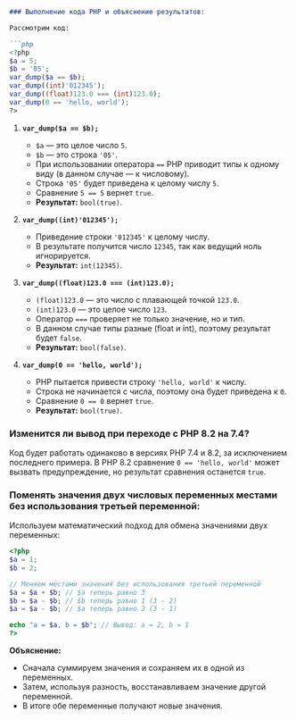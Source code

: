 ```markdown
### Выполнение кода PHP и объяснение результатов:

Рассмотрим код:

```php
<?php
$a = 5;
$b = '05';
var_dump($a == $b);
var_dump((int)'012345');
var_dump((float)123.0 === (int)123.0);
var_dump(0 == 'hello, world');
?>
```

1. **`var_dump($a == $b);`**
    - `$a` — это целое число `5`.
    - `$b` — это строка `'05'`.
    - При использовании оператора `==` PHP приводит типы к одному виду (в данном случае — к числовому).
    - Строка `'05'` будет приведена к целому числу `5`.
    - Сравнение `5 == 5` вернет `true`.
    - **Результат:** `bool(true)`.

2. **`var_dump((int)'012345');`**
    - Приведение строки `'012345'` к целому числу.
    - В результате получится число `12345`, так как ведущий ноль игнорируется.
    - **Результат:** `int(12345)`.

3. **`var_dump((float)123.0 === (int)123.0);`**
    - `(float)123.0` — это число с плавающей точкой `123.0`.
    - `(int)123.0` — это целое число `123`.
    - Оператор `===` проверяет не только значение, но и тип.
    - В данном случае типы разные (float и int), поэтому результат будет `false`.
    - **Результат:** `bool(false)`.

4. **`var_dump(0 == 'hello, world');`**
    - PHP пытается привести строку `'hello, world'` к числу.
    - Строка не начинается с числа, поэтому она будет приведена к `0`.
    - Сравнение `0 == 0` вернет `true`.
    - **Результат:** `bool(true)`.

### Изменится ли вывод при переходе с PHP 8.2 на 7.4?

Код будет работать одинаково в версиях PHP 7.4 и 8.2, за исключением последнего примера. В PHP 8.2 сравнение `0 == 'hello, world'` может вызвать предупреждение, но результат сравнения останется `true`.

### Поменять значения двух числовых переменных местами без использования третьей переменной:

Используем математический подход для обмена значениями двух переменных:

```php
<?php
$a = 1;
$b = 2;

// Меняем местами значения без использования третьей переменной
$a = $a + $b; // $a теперь равно 3
$b = $a - $b; // $b теперь равно 1 (3 - 2)
$a = $a - $b; // $a теперь равно 2 (3 - 1)

echo "a = $a, b = $b"; // Вывод: a = 2, b = 1
?>
```

**Объяснение:**
- Сначала суммируем значения и сохраняем их в одной из переменных.
- Затем, используя разность, восстанавливаем значение другой переменной.
- В итоге обе переменные получают новые значения.
